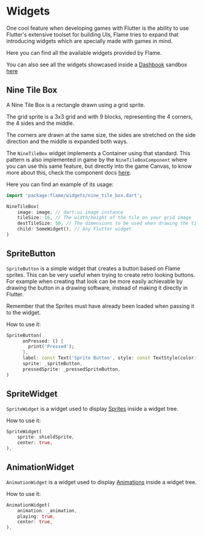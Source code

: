# Widgets

One cool feature when developing games with Flutter is the ability to use Flutter's extensive toolset for building UIs, Flame tries to expand that introducing widgets which are specially made with games in mind.

Here you can find all the available widgets provided by Flame.

You can also see all the widgets showcased inside a [Dashbook](https://github.com/erickzanardo/dashbook) sandbox [here](/doc/examples/widgets)

## Nine Tile Box

A Nine Tile Box is a rectangle drawn using a grid sprite.

The grid sprite is a 3x3 grid and with 9 blocks, representing the 4 corners, the 4 sides and the middle.

The corners are drawn at the same size, the sides are stretched on the side direction and the middle is expanded both ways.

The `NineTileBox` widget implements a Container using that standard. This pattern is also implemented in game by the `NineTileBoxComponent` where you can use this same feature, but directly into the game Canvas, to know more about this, check the component docs [here](/doc/components.md#nine-tile-box-component).

Here you can find an example of its usage:

```dart
import 'package:flame/widgets/nine_tile_box.dart';

NineTileBox(
    image: image, // dart:ui image instance
    tileSize: 16, // The width/height of the tile on your grid image
    destTileSize: 50, // The dimensions to be used when drawing the tile on the canvas
    child: SomeWidget(), // Any Flutter widget
)
```

## SpriteButton

`SpriteButton` is a simple widget that creates a button based on Flame sprites. This can be very useful when trying to create retro looking buttons. For example when creating that look can be more easily achievable by drawing the button in a drawing software, instead of making it directly in Flutter.

Remember that the Sprites must have already been loaded when passing it to the widget.

How to use it:

```dart
SpriteButton(
      onPressed: () {
        print('Pressed');
      },
      label: const Text('Sprite Button', style: const TextStyle(color: const Color(0xFF5D275D))),
      sprite: _spriteButton,
      pressedSprite: _pressedSpriteButton,
)
```

## SpriteWidget

`SpriteWidget` is a widget used to display [Sprites](https://github.com/flame-engine/flame/blob/master/lib/sprite.dart) inside a widget tree.

How to use it:

```dart
SpriteWidget(
    sprite: shieldSprite,
    center: true,
),

```

## AnimationWidget

`AnimationWidget` is a widget used to display [Animations](https://github.com/flame-engine/flame/blob/master/lib/animation.dart) inside a widget tree.

How to use it:

```dart
AnimationWidget(
    animation: _animation,
    playing: true,
    center: true,
),
```
